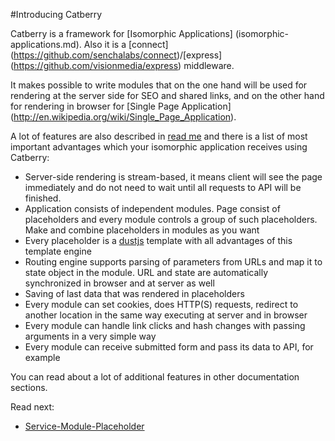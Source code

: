 #Introducing Catberry

Catberry is a framework for [Isomorphic Applications]
(isomorphic-applications.md). Also it is a [connect]
(https://github.com/senchalabs/connect)/[express]
(https://github.com/visionmedia/express) middleware.

It makes possible to write modules that on the one hand will be used for rendering at the server side for
SEO and shared links, and on the other hand for rendering in browser for [Single Page Application]
(http://en.wikipedia.org/wiki/Single_Page_Application).

A lot of features are also described in [read me](../README.md) and 
there is a list of most important advantages which your isomorphic application 
receives using Catberry:

* Server-side rendering is stream-based, it means client will see the page
immediately and do not need to wait until all requests to API will be finished.
* Application consists of independent modules. Page consist of placeholders and 
every module controls a group of such placeholders. 
Make and combine placeholders in modules as you want
* Every placeholder is a [dustjs](https://github.com/linkedin/dustjs) template 
with all advantages of this template engine 
* Routing engine supports parsing of parameters from URLs and map it 
to state object in the module. URL and state are automatically synchronized 
in browser and at server as well
* Saving of last data that was rendered in placeholders
* Every module can set cookies, does HTTP(S) requests, redirect to another 
location in the same way executing at server and in browser
* Every module can handle link clicks and hash changes with passing arguments 
in a very simple way
* Every module can receive submitted form and pass its data to API, for example
 
You can read about a lot of additional features in other documentation sections.
 
Read next:
 
* [Service-Module-Placeholder](service-module-placeholder.md)